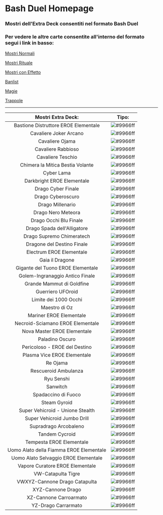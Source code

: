 # Bash Duel Homepage

### Mostri dell'Extra Deck consentiti nel formato Bash Duel 

### Per vedere le altre carte consentite all'interno del formato segui i link in basso:


[Mostri Normali](../NormalMonsters/MostriNormali.md)

[Mostri Rituale](../RitualMonsters/MostriRituale.md)

[Mostri con Effetto](../EffectMonsters/MostriEffetto.md)

[Banlist](../README.md)

[Magie](../Spells//Magie.md)

[Trappole](../Traps/Trappole.md)

---


|Mostri Extra Deck:                 |Tipo: |
|:---------------------------------:|:----:|
| Bastione Distruttore EROE Elementale    | ![#9966ff](https://placehold.co/15x15/9966ff/9966ff.png) |
| Cavaliere Joker Arcano                  | ![#9966ff](https://placehold.co/15x15/9966ff/9966ff.png) |
| Cavaliere Ojama                         | ![#9966ff](https://placehold.co/15x15/9966ff/9966ff.png) |
| Cavaliere Rabbioso                      | ![#9966ff](https://placehold.co/15x15/9966ff/9966ff.png) |
| Cavaliere Teschio                       | ![#9966ff](https://placehold.co/15x15/9966ff/9966ff.png) |
| Chimera la Mitica Bestia Volante        | ![#9966ff](https://placehold.co/15x15/9966ff/9966ff.png) |
| Cyber Lama                              | ![#9966ff](https://placehold.co/15x15/9966ff/9966ff.png) |
| Darkbright EROE Elementale              | ![#9966ff](https://placehold.co/15x15/9966ff/9966ff.png) |
| Drago Cyber Finale                      | ![#9966ff](https://placehold.co/15x15/9966ff/9966ff.png) |
| Drago Cyberoscuro                       | ![#9966ff](https://placehold.co/15x15/9966ff/9966ff.png) |
| Drago Millenario                        | ![#9966ff](https://placehold.co/15x15/9966ff/9966ff.png) |
| Drago Nero Meteora                      | ![#9966ff](https://placehold.co/15x15/9966ff/9966ff.png) |
| Drago Occhi Blu Finale                  | ![#9966ff](https://placehold.co/15x15/9966ff/9966ff.png) |
| Drago Spada dell'Alligatore             | ![#9966ff](https://placehold.co/15x15/9966ff/9966ff.png) |
| Drago Supremo Chimeratech               | ![#9966ff](https://placehold.co/15x15/9966ff/9966ff.png) |
| Dragone del Destino Finale              | ![#9966ff](https://placehold.co/15x15/9966ff/9966ff.png) |
| Electrum EROE Elementale                | ![#9966ff](https://placehold.co/15x15/9966ff/9966ff.png) |
| Gaia il Dragone                         | ![#9966ff](https://placehold.co/15x15/9966ff/9966ff.png) |
| Gigante del Tuono EROE Elementale       | ![#9966ff](https://placehold.co/15x15/9966ff/9966ff.png) |
| Golem-Ingranaggio Antico Finale         | ![#9966ff](https://placehold.co/15x15/9966ff/9966ff.png) |
| Grande Mammut di Goldfine               | ![#9966ff](https://placehold.co/15x15/9966ff/9966ff.png) |
| Guerriero UFOroid                       | ![#9966ff](https://placehold.co/15x15/9966ff/9966ff.png) |
| Limite dei 1000 Occhi                   | ![#9966ff](https://placehold.co/15x15/9966ff/9966ff.png) |
| Maestro di Oz                           | ![#9966ff](https://placehold.co/15x15/9966ff/9966ff.png) |
| Mariner EROE Elementale                 | ![#9966ff](https://placehold.co/15x15/9966ff/9966ff.png) |
| Necroid-Sciamano EROE Elementale        | ![#9966ff](https://placehold.co/15x15/9966ff/9966ff.png) |
| Nova Master EROE Elementale             | ![#9966ff](https://placehold.co/15x15/9966ff/9966ff.png) |
| Paladino Oscuro                         | ![#9966ff](https://placehold.co/15x15/9966ff/9966ff.png) |
| Pericoloso - EROE del Destino           | ![#9966ff](https://placehold.co/15x15/9966ff/9966ff.png) |
| Plasma Vice EROE Elementale             | ![#9966ff](https://placehold.co/15x15/9966ff/9966ff.png) |
| Re Ojama                                | ![#9966ff](https://placehold.co/15x15/9966ff/9966ff.png) |
| Rescueroid Ambulanza                    | ![#9966ff](https://placehold.co/15x15/9966ff/9966ff.png) |
| Ryu Senshi                              | ![#9966ff](https://placehold.co/15x15/9966ff/9966ff.png) |
| Sanwitch                                | ![#9966ff](https://placehold.co/15x15/9966ff/9966ff.png) |
| Spadaccino di Fuoco                     | ![#9966ff](https://placehold.co/15x15/9966ff/9966ff.png) |
| Steam Gyroid                            | ![#9966ff](https://placehold.co/15x15/9966ff/9966ff.png) |
| Super Vehicroid - Unione Stealth        | ![#9966ff](https://placehold.co/15x15/9966ff/9966ff.png) |
| Super Vehicroid Jumbo Drill             | ![#9966ff](https://placehold.co/15x15/9966ff/9966ff.png) |
| Supradrago Arcobaleno                   | ![#9966ff](https://placehold.co/15x15/9966ff/9966ff.png) |
| Tandem Cycroid                          | ![#9966ff](https://placehold.co/15x15/9966ff/9966ff.png) |
| Tempesta EROE Elementale                | ![#9966ff](https://placehold.co/15x15/9966ff/9966ff.png) |
| Uomo Alato della Fiamma EROE Elementale | ![#9966ff](https://placehold.co/15x15/9966ff/9966ff.png) |
| Uomo Alato Selvaggio EROE Elementale    | ![#9966ff](https://placehold.co/15x15/9966ff/9966ff.png) |
| Vapore Curatore EROE Elementale         | ![#9966ff](https://placehold.co/15x15/9966ff/9966ff.png) |
| VW-Catapulta Tigre                      | ![#9966ff](https://placehold.co/15x15/9966ff/9966ff.png) |
| VWXYZ-Cannone Drago Catapulta           | ![#9966ff](https://placehold.co/15x15/9966ff/9966ff.png) |
| XYZ-Cannone Drago                       | ![#9966ff](https://placehold.co/15x15/9966ff/9966ff.png) |
| XZ-Cannone Carroarmato                  | ![#9966ff](https://placehold.co/15x15/9966ff/9966ff.png) |
| YZ-Drago Carrarmato                     | ![#9966ff](https://placehold.co/15x15/9966ff/9966ff.png) |
